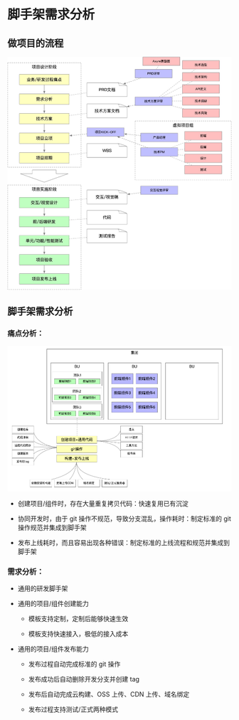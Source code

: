 # 脚手架需求分析

## 做项目的流程

[![01.png](./img/01.png)](./img/01.png)

## 脚手架需求分析

### 痛点分析：

[![02.png](./img/02.png)](./img/02.png)

- 创建项目/组件时，存在大量重复拷贝代码：快速复用已有沉淀

- 协同开发时，由于 git 操作不规范，导致分支混乱，操作耗时：制定标准的 git 操作规范并集成到脚手架

- 发布上线耗时，而且容易出现各种错误：制定标准的上线流程和规范并集成到脚手架

### 需求分析：

- 通用的研发脚手架

- 通用的项目/组件创建能力

  - 模板支持定制，定制后能够快速生效

  - 模板支持快速接入，极低的接入成本

- 通用的项目/组件发布能力

  - 发布过程自动完成标准的 git 操作

  - 发布成功后自动删除开发分支并创建 tag

  - 发布后自动完成云构建、OSS 上传、CDN 上传、域名绑定

  - 发布过程支持测试/正式两种模式
